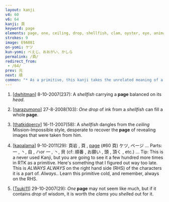 ```yaml
---
layout: kanji
v4: 60
v6: 64
kanji: 頁
keyword: page
elements: page, one, ceiling, drop, shellfish, clam, oyster, eye, animal legs, eight
strokes: 9
image: E9A081
on-yomi: ケツ
kun-yomi: ぺえじ、おおがい、かしら
permalink: /頁/
redirect_from:
 - /64/
prev: 元
next: 頑
commen: "* As a primitive, this kanji takes the unrelated meaning of a <i>head</i> (preferably one detached from its body), derived from the character for <i>head</i> (Frame 1549)."
---
```


1) [<a href="http://kanji.koohii.com/profile/dwhitman">dwhitman</a>] 8-10-2007(237): A <em>shellfish</em> carrying a<strong> page</strong> balanced on its <em>head</em>.

2) [<a href="http://kanji.koohii.com/profile/narazumono">narazumono</a>] 27-8-2008(103): <em>One</em> <em>drop</em> of ink from a <em>shellfish</em> can fill a whole<strong> page</strong>.

3) [<a href="http://kanji.koohii.com/profile/thatkidpercy">thatkidpercy</a>] 16-11-2007(58): A <em>shellfish</em> dangles from the <em>ceiling</em> Mission-Impossible style, desperate to recover the<strong> page</strong> of revealing images that were taken from him.

4) [<a href="http://kanji.koohii.com/profile/kapalama">kapalama</a>] 9-10-2011(29): 頁岩 , 頁 , <a href="../v4/60.html">page</a> (#60 頁) ケツ, ページ ... Parts: 一 , 丶, 自 , ハor 一 , 丶, 貝 (cf: 順番 , お願い , 頭 , 頂く , etc.) ... Tip: This is a never used Kanji, but you are going to see it a few hundred more times in RTK as a primitive. Here&#039;s something that I figured out way too late. This is <em>ALWAYS</em> <em>ALWAYS</em> on the right hand side (RHS) of the characters it is a part of. <em>Always</em>.. Learn this primitive cold, and remember, always on the RHS.

5) [<a href="http://kanji.koohii.com/profile/Tsuki11">Tsuki11</a>] 29-10-2007(29): <em>One</em><strong> page</strong> may not seem like much, but if it contains <em>drop</em> of wisdom, it is worth the <em>clams</em> you <em>shell</em>ed out for it.

